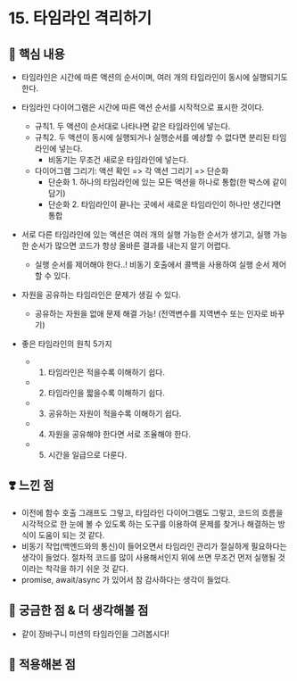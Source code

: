 # 15. 타임라인 격리하기

## 📝 핵심 내용

- 타임라인은 시간에 따른 액션의 순서이며, 여러 개의 타임라인이 동시에 실행되기도 한다.
- 타임라인 다이어그램은 시간에 따른 액션 순서를 시작적으로 표시한 것이다.

  - 규칙1. 두 액션이 순서대로 나타나면 같은 타임라인에 넣는다.
  - 규칙2. 두 액션이 동시에 실행되거나 실행순서를 예상할 수 없다면 분리된 타임라인에 넣는다.
    - 비동기는 무조건 새로운 타임라인에 넣는다.
  - 다이어그램 그리기: 액션 확인 => 각 액션 그리기 => 단순화
    - 단순화 1. 하나의 타임라인에 있는 모든 액션을 하나로 통합(한 박스에 같이 담기)
    - 단순화 2. 타임라인이 끝나는 곳에서 새로운 타임라인이 하나만 생긴다면 통합

- 서로 다른 타임라인에 있는 액션은 여러 개의 실행 가능한 순서가 생기고, 실행 가능한 순서가 많으면 코드가 항상 올바른 결과를 내는지 알기 어렵다.
  - 실행 순서를 제어해야 한다..! 비동기 호출에서 콜백을 사용하여 실행 순서 제어할 수 있다.
- 자원을 공유하는 타임라인은 문제가 생길 수 있다.

  - 공유하는 자원을 없애 문제 해결 가능! (전역변수를 지역변수 또는 인자로 바꾸기)

- 좋은 타임라인의 원칙 5가지
  - 1. 타임라인은 적을수록 이해하기 쉽다.
  - 2. 타임라인을 짧을수록 이해하기 쉽다.
  - 3. 공유하는 자원이 적을수록 이해하기 쉽다.
  - 4. 자원을 공유해야 한다면 서로 조율해야 한다.
  - 5. 시간을 일급으로 다룬다.

## ❣️ 느낀 점

- 이전에 함수 호출 그래프도 그렇고, 타임라인 다이어그램도 그렇고, 코드의 흐름을 시각적으로 한 눈에 볼 수 있도록 하는 도구를 이용하여 문제를 찾거나 해결하는 방식이 도움이 되는 것 같다.
- 비동기 작업(백엔드와의 통신)이 들어오면서 타임라인 관리가 절실하게 필요하다는 생각이 들었다. 절차적 코드를 많이 사용해서인지 위에 쓰면 무조건 먼저 실행될 것이라는 착각을 하기 쉬운 것 같다.
- promise, await/async 가 있어서 참 감사하다는 생각이 들었다.

## 🤔 궁금한 점 & 더 생각해볼 점

- 같이 장바구니 미션의 타임라인을 그려봅시다!

## 🚀 적용해본 점
